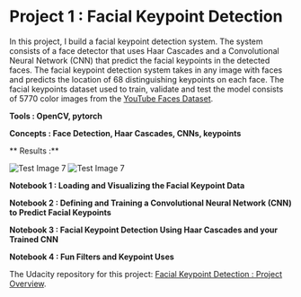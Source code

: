 # Project 1 : Facial Keypoint Detection

In this project, I build a facial keypoint detection system. The system consists of a face detector that uses Haar Cascades and a Convolutional Neural Network (CNN) that predict the facial keypoints in the detected faces. The facial keypoint detection system takes in any image with faces and predicts the location of 68 distinguishing keypoints on each face. The facial keypoints dataset used to train, validate and test the model consists of 5770 color images from the  [ YouTube Faces Dataset](https://www.cs.tau.ac.il/~wolf/ytfaces/).

**Tools : OpenCV, pytorch**

**Concepts : Face Detection, Haar Cascades, CNNs, keypoints**

** Results :**

![Test Image 7](https://github.com/george-kalitsios/Project-Facial-Keypoint-Detection/blob/master/Images/result.png)
![Test Image 7](https://github.com/george-kalitsios/Project-Facial-Keypoint-Detection/blob/master/Images/result2.png)


**Notebook 1 : Loading and Visualizing the Facial Keypoint Data**

**Notebook 2 : Defining and Training a Convolutional Neural Network (CNN) to Predict Facial Keypoints**

**Notebook 3 : Facial Keypoint Detection Using Haar Cascades and your Trained CNN**

**Notebook 4 : Fun Filters and Keypoint Uses**

The Udacity repository for this project: [Facial Keypoint Detection : Project Overview](https://github.com/udacity/P1_Facial_Keypoints).

